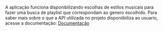 <p> 
    A aplicação funciona disponibilizando escolhas de estilos musicais para fazer uma busca de playlist que correspondam ao genero escolhido. Para saber mais sobre o que a API utilizada no projeto disponiibiliza ao usuario, acesse a documentação: <a href="https://developer.spotify.com/documentation/web-api"> Documentação </a>
</p>